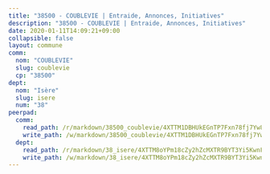 ```yaml
---
title: "38500 - COUBLEVIE | Entraide, Annonces, Initiatives"
description: "38500 - COUBLEVIE | Entraide, Annonces, Initiatives"
date: 2020-01-11T14:09:21+09:00
collapsible: false
layout: commune
comm:
  nom: "COUBLEVIE"
  slug: coublevie
  cp: "38500"
dept:
  nom: "Isère"
  slug: isere
  num: "38"
peerpad:
  comm:
    read_path: /r/markdown/38500_coublevie/4XTTM1DBHUkEGnTP7Fxn78fj7Yw8zPzXKRRTdBrRtKaCPLFJr
    write_path: /w/markdown/38500_coublevie/4XTTM1DBHUkEGnTP7Fxn78fj7Yw8zPzXKRRTdBrRtKaCPLFJr-K3TgTcUyZSAoYD1mYKLmMA33yHSQRt97TYMRuR1rA9YK6wh5jnpBjagHHaeBv1m2acwnHnnCNK7nnZ47uHG6oPJLr3tZneyk8eoDaDuJCcAZ1ebHXQ14VFn74QWovY7kNfR1XMge
  dept:
    read_path: /r/markdown/38_isere/4XTTM8oYPm18cZy2hZcMXTR9BYT3Yi5KwnFvpXu1TXaRq7Q3V
    write_path: /w/markdown/38_isere/4XTTM8oYPm18cZy2hZcMXTR9BYT3Yi5KwnFvpXu1TXaRq7Q3V-K3TgUoSzs2JpJwfbzBvgU8N95mHo7JXz7NbEctNRM3EDb2iYHA4maKm3pRQwmboULLPnLFTEhRgTawPTWpmxTxKbTwDgAEzA9tUHjpudQTWdKWfdVSegAo77eCwhXTaVG7AyUZEs
---
```


